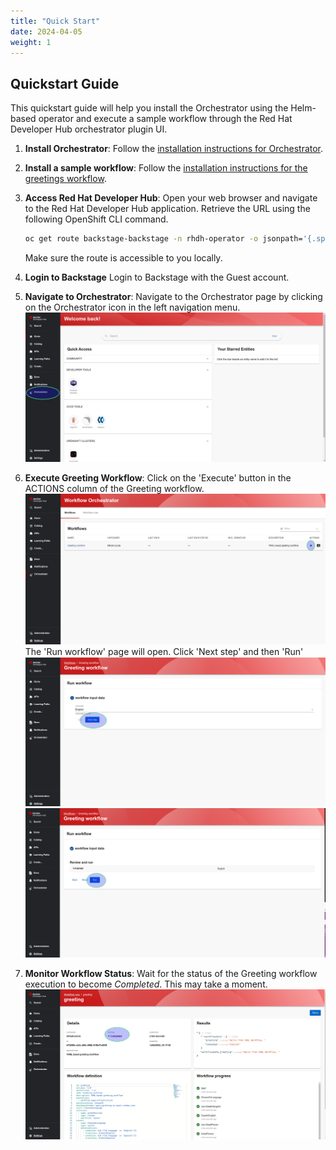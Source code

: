 ```yaml
---
title: "Quick Start"
date: 2024-04-05
weight: 1
---
```


## Quickstart Guide

This quickstart guide will help you install the Orchestrator using the Helm-based operator and execute a sample workflow through the Red Hat Developer Hub orchestrator plugin UI.

1. **Install Orchestrator**:
   Follow the [installation instructions for Orchestrator](/main/docs/installation/).

2. **Install a sample workflow**:
   Follow the [installation instructions for the greetings workflow](https://github.com/rhdhorchestrator/serverless-workflows-config/blob/main/docs/main/greeting/README.md).

3. **Access Red Hat Developer Hub**:
   Open your web browser and navigate to the Red Hat Developer Hub application. Retrieve the URL using the following OpenShift CLI command.

   ```bash
   oc get route backstage-backstage -n rhdh-operator -o jsonpath='{.spec.host}'
   ```
   Make sure the route is accessible to you locally.

4. **Login to Backstage**
   Login to Backstage with the Guest account.

5. **Navigate to Orchestrator**:
   Navigate to the Orchestrator page by clicking on the Orchestrator icon in the left navigation menu.
   ![orchestratorIcon](./orchestratorIcon.png)

6. **Execute Greeting Workflow**:
   Click on the 'Execute' button in the ACTIONS column of the Greeting workflow.
   ![workflowsPage](./workflowsPage.png)
   The 'Run workflow' page will open. Click 'Next step' and then 'Run'
   ![executePageNext](./executePageNext.png)
   ![executePageRun](./executePageRun.png)
7. **Monitor Workflow Status**:
   Wait for the status of the Greeting workflow execution to become _Completed_. This may take a moment.
   ![workflowCompleted](./workflowCompleted.png)
